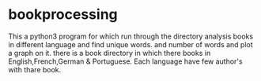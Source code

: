 # bookprocessing
This a python3 program for which run through the directory analysis books in different language and find unique words. and number of words and plot a graph on it. 
there is a book directory in which there books in English,French,German & Portuguese. Each language have few author's with thare book.
